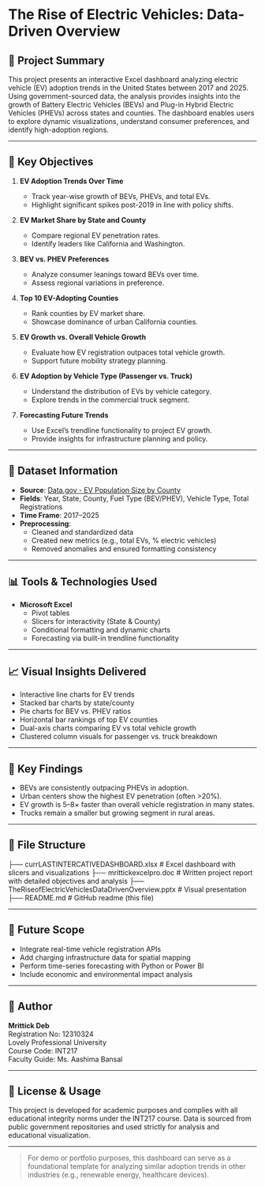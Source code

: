 # The Rise of Electric Vehicles: Data-Driven Overview

## 📘 Project Summary

This project presents an interactive Excel dashboard analyzing electric vehicle (EV) adoption trends in the United States between 2017 and 2025. Using government-sourced data, the analysis provides insights into the growth of Battery Electric Vehicles (BEVs) and Plug-in Hybrid Electric Vehicles (PHEVs) across states and counties. The dashboard enables users to explore dynamic visualizations, understand consumer preferences, and identify high-adoption regions.

---

## 🎯 Key Objectives

1. **EV Adoption Trends Over Time**
   - Track year-wise growth of BEVs, PHEVs, and total EVs.
   - Highlight significant spikes post-2019 in line with policy shifts.

2. **EV Market Share by State and County**
   - Compare regional EV penetration rates.
   - Identify leaders like California and Washington.

3. **BEV vs. PHEV Preferences**
   - Analyze consumer leanings toward BEVs over time.
   - Assess regional variations in preference.

4. **Top 10 EV-Adopting Counties**
   - Rank counties by EV market share.
   - Showcase dominance of urban California counties.

5. **EV Growth vs. Overall Vehicle Growth**
   - Evaluate how EV registration outpaces total vehicle growth.
   - Support future mobility strategy planning.

6. **EV Adoption by Vehicle Type (Passenger vs. Truck)**
   - Understand the distribution of EVs by vehicle category.
   - Explore trends in the commercial truck segment.

7. **Forecasting Future Trends**
   - Use Excel’s trendline functionality to project EV growth.
   - Provide insights for infrastructure planning and policy.

---

## 🧠 Dataset Information

- **Source**: [Data.gov - EV Population Size by County](https://catalog.data.gov/dataset/electric-vehicle-population-size-history-by-county)
- **Fields**: Year, State, County, Fuel Type (BEV/PHEV), Vehicle Type, Total Registrations
- **Time Frame**: 2017–2025
- **Preprocessing**:
  - Cleaned and standardized data
  - Created new metrics (e.g., total EVs, % electric vehicles)
  - Removed anomalies and ensured formatting consistency

---

## 📊 Tools & Technologies Used

- **Microsoft Excel**
  - Pivot tables
  - Slicers for interactivity (State & County)
  - Conditional formatting and dynamic charts
  - Forecasting via built-in trendline functionality

---

## 📈 Visual Insights Delivered

- Interactive line charts for EV trends
- Stacked bar charts by state/county
- Pie charts for BEV vs. PHEV ratios
- Horizontal bar rankings of top EV counties
- Dual-axis charts comparing EV vs total vehicle growth
- Clustered column visuals for passenger vs. truck breakdown

---

## 🔮 Key Findings

- BEVs are consistently outpacing PHEVs in adoption.
- Urban centers show the highest EV penetration (often >20%).
- EV growth is 5–8× faster than overall vehicle registration in many states.
- Trucks remain a smaller but growing segment in rural areas.

---

## 📌 File Structure

├── currLASTINTERCATIVEDASHBOARD.xlsx # Excel dashboard with slicers and visualizations ├── mrittickexcelpro.doc # Written project report with detailed objectives and analysis ├── TheRiseofElectricVehiclesDataDrivenOverview.pptx # Visual presentation ├── README.md # GitHub readme (this file)

---

## 🧭 Future Scope

- Integrate real-time vehicle registration APIs
- Add charging infrastructure data for spatial mapping
- Perform time-series forecasting with Python or Power BI
- Include economic and environmental impact analysis

---

## 👤 Author

**Mrittick Deb**  
Registration No: 12310324  
Lovely Professional University  
Course Code: INT217  
Faculty Guide: Ms. Aashima Bansal

---

## 📎 License & Usage

This project is developed for academic purposes and complies with all educational integrity norms under the INT217 course. Data is sourced from public government repositories and used strictly for analysis and educational visualization.

---

> For demo or portfolio purposes, this dashboard can serve as a foundational template for analyzing similar adoption trends in other industries (e.g., renewable energy, healthcare devices).
